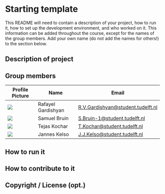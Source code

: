 # Starting template

This README will need to contain a description of your project, how to run it, how to set up the development environment, and who worked on it.
This information can be added throughout the course, except for the names of the group members.
Add your own name (do not add the names for others!) to the section below.

## Description of project

## Group members

| Profile Picture                                                                                    | Name               | Email                             |
|----------------------------------------------------------------------------------------------------|--------------------|-----------------------------------|
| ![](https://avatars.githubusercontent.com/u/13188514?v=4&size=50)                                  | Rafayel Gardishyan | R.V.Gardishyan@student.tudelft.nl |
| ![](https://avatars.githubusercontent.com/u/67058024?v=4&size=50)                                  | Samuel Bruin       | S.Bruin-1@student.tudelft.nl      |
| ![](https://secure.gravatar.com/avatar/7ad8951e30e97a5d081d4e5ed8a9183c?s=192&d=identicon&size=50) | Tejas Kochar       | T.Kochar@student.tudelft.nl       |
| ![](https://secure.gravatar.com/avatar/7b6b09bd1048ac5c9023afa4530bd063?s=800&d=identicon&size=50) | Jannes Kelso       | J.J.Kelso@student.tudelft.nl      |

<!-- Instructions (remove once assignment has been completed -->
<!-- - Add (only!) your own name to the table above (use Markdown formatting) -->
<!-- - Mention your *student* email address -->
<!-- - Preferably add a recognizable photo, otherwise add your GitLab photo -->
<!-- - (please make sure the photos have the same size (50x50 pixels)) --> 

## How to run it

## How to contribute to it

## Copyright / License (opt.)
